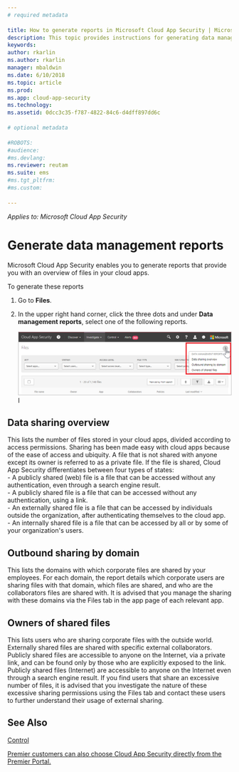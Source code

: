 ```yaml
---
# required metadata

title: How to generate reports in Microsoft Cloud App Security | Microsoft Docs
description: This topic provides instructions for generating data management reports in Microsoft Cloud App Security.
keywords:
author: rkarlin
ms.author: rkarlin
manager: mbaldwin
ms.date: 6/10/2018
ms.topic: article
ms.prod:
ms.app: cloud-app-security
ms.technology:
ms.assetid: 0dcc3c35-f787-4822-84c6-d4dff897dd6c

# optional metadata

#ROBOTS:
#audience:
#ms.devlang:
ms.reviewer: reutam
ms.suite: ems
#ms.tgt_pltfrm:
#ms.custom:

---
```


*Applies to: Microsoft Cloud App Security*



# Generate data management reports

Microsoft Cloud App Security enables you to generate reports that provide you with an overview of files in your cloud apps.

To generate these reports

1. Go to **Files**. 
2. In the upper right hand corner, click the three dots and under **Data management reports**, select one of the following reports.

   ![reports](./media/reports.png)
I
## Data sharing overview 

This lists the number of files stored in your cloud apps, divided according to access permissions. Sharing has been made easy with cloud apps because of the ease of access and ubiquity. A file that is not shared with anyone except its owner is referred to as a private file. If the file is shared, Cloud App Security differentiates between four types of states: <br> - A publicly shared (web) file is a file that can be accessed without any authentication, even through a search engine result.<br> - A publicly shared file is a file that can be accessed without any authentication, using a link.<br> - An externally shared file is a file that can be accessed by individuals outside the organization, after authenticating themselves to the cloud app.<br> - An internally shared file is a file that can be accessed by all or by some of your organization's users.

## Outbound sharing by domain

This lists the domains with which corporate files are shared by your employees. For each domain, the report details which corporate users are sharing files with that domain, which files are shared, and who are the collaborators files are shared with. It is advised that you manage the sharing with these domains via the Files tab in the app page of each relevant app.

## Owners of shared files

This lists users who are sharing corporate files with the outside world. Externally shared files are shared with specific external collaborators. Publicly shared files are accessible to anyone on the Internet, via a private link, and can be found only by those who are explicitly exposed to the link. Publicly shared files (Internet) are accessible to anyone on the Internet even through a search engine result. If you find users that share an excessive number of files, it is advised that you investigate the nature of these excessive sharing permissions using the Files tab and contact these users to further understand their usage of external sharing.


  
## See Also 
[Control](control.md)   

[Premier customers can also choose Cloud App Security directly from the Premier Portal.](https://premier.microsoft.com/)  
  
  